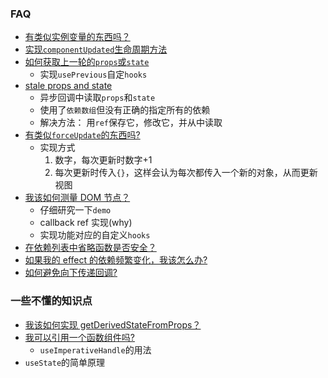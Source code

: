 ### FAQ
* [有类似实例变量的东西吗？](https://zh-hans.reactjs.org/docs/hooks-faq.html#is-there-something-like-instance-variables)
* [实现`componentUpdated`生命周期方法](https://zh-hans.reactjs.org/docs/hooks-faq.html#can-i-run-an-effect-only-on-updates)
* [如何获取上一轮的`props`或`state`](https://zh-hans.reactjs.org/docs/hooks-faq.html#how-to-get-the-previous-props-or-state)
  * 实现`usePrevious`自定`hooks`
* [stale props and state](https://zh-hans.reactjs.org/docs/hooks-faq.html#why-am-i-seeing-stale-props-or-state-inside-my-function)
  * 异步回调中读取`props`和`state`
  * 使用了`依赖数组`但没有正确的指定所有的依赖
  * 解决方法： 用`ref`保存它，修改它，并从中读取
* [有类似`forceUpdate`的东西吗?](https://zh-hans.reactjs.org/docs/hooks-faq.html#is-there-something-like-forceupdate)
  * 实现方式
    1. 数字，每次更新时数字+1
    2. 每次更新时传入`{}`，这样会认为每次都传入一个新的对象，从而更新视图
* [我该如何测量 DOM 节点？](https://zh-hans.reactjs.org/docs/hooks-faq.html#why-am-i-seeing-stale-props-or-state-inside-my-function)
  * 仔细研究一下`demo`
  * callback ref 实现(why)
  * 实现功能对应的自定义`hooks`
* [在依赖列表中省略函数是否安全？](https://zh-hans.reactjs.org/docs/hooks-faq.html#is-it-safe-to-omit-functions-from-the-list-of-dependencies)
* [如果我的 effect 的依赖频繁变化，我该怎么办?](https://zh-hans.reactjs.org/docs/hooks-faq.html#what-can-i-do-if-my-effect-dependencies-change-too-often)
* [如何避免向下传递回调?](https://zh-hans.reactjs.org/docs/hooks-faq.html#how-to-avoid-passing-callbacks-down)


### 一些不懂的知识点
* [我该如何实现 getDerivedStateFromProps？](https://zh-hans.reactjs.org/docs/hooks-faq.html#why-am-i-seeing-stale-props-or-state-inside-my-function)
* [我可以引用一个函数组件吗?](https://zh-hans.reactjs.org/docs/hooks-faq.html#why-am-i-seeing-stale-props-or-state-inside-my-function)
  * `useImperativeHandle`的用法
* `useState`的简单原理
